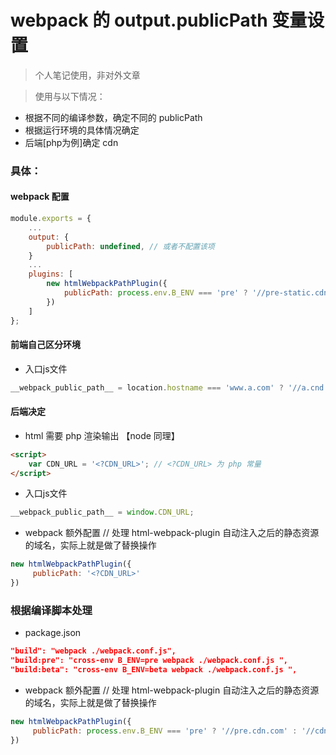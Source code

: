 # webpack 的 output.publicPath 变量设置
> 个人笔记使用，非对外文章

> 使用与以下情况：
- 根据不同的编译参数，确定不同的 publicPath
- 根据运行环境的具体情况确定
- 后端[php为例]确定 cdn

### 具体：

#### webpack 配置
```js
module.exports = {
    ...
    output: {
        publicPath: undefined, // 或者不配置该项
    }
    ...
    plugins: [
        new htmlWebpackPathPlugin({
            publicPath: process.env.B_ENV === 'pre' ? '//pre-static.cdn.com/' : '<?CDN_URL>'
        })
    ]
};

```


#### 前端自己区分环境
- 入口js文件
```js
__webpack_public_path__ = location.hostname === 'www.a.com' ? '//a.cnd.com' : '//b.cdn.com'

```
#### 后端决定

- html 需要 php 渲染输出 【node 同理】
```html
<script>
    var CDN_URL = '<?CDN_URL>'; // <?CDN_URL> 为 php 常量
</script>
```
- 入口js文件
```js
__webpack_public_path__ = window.CDN_URL;

```
- webpack 额外配置 // 处理 html-webpack-plugin 自动注入之后的静态资源的域名，实际上就是做了替换操作
``` js
new htmlWebpackPathPlugin({
     publicPath: '<?CDN_URL>'
})
```

### 根据编译脚本处理
- package.json
```json
"build": "webpack ./webpack.conf.js",
"build:pre": "cross-env B_ENV=pre webpack ./webpack.conf.js ",
"build:beta": "cross-env B_ENV=beta webpack ./webpack.conf.js ",

```

- webpack 额外配置 // 处理 html-webpack-plugin 自动注入之后的静态资源的域名，实际上就是做了替换操作
``` js
new htmlWebpackPathPlugin({
     publicPath: process.env.B_ENV === 'pre' ? '//pre.cdn.com' : '//cdn.com' // beta
})
```
